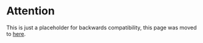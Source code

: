 # Attention

This is just a placeholder for backwards compatibility, this page was moved to [here](../../explore/argocd.md).
